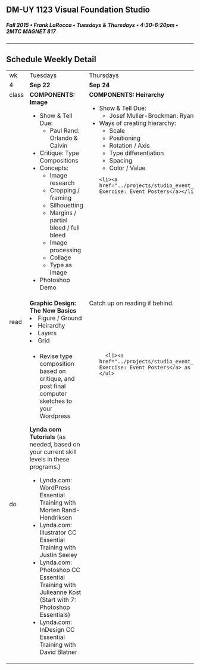 ## DM-UY 1123 Visual Foundation Studio
##### Fall 2015 • Frank LaRocca • Tuesdays & Thursdays • 4:30-6:20pm • 2MTC MAGNET 817 
---
## Schedule Weekly Detail

<table>
<tr>
<td>wk</td>
<td>Tuesdays</td>
<td>Thursdays</td>
</tr>
<tr>
  <td valign="top">4</td>
  <td valign="top" width="48%"><strong>Sep 22</strong></td>
  <td valign="top" width="48%"><strong>Sep 24</strong></td>
</tr>

<!-- class -->
<tr>
<td valign="top">class</td>
<td valign="top">
  <strong>COMPONENTS: Image</strong><br>
  <ul>
    <li>Show & Tell Due:
        <ul>
            <li>Paul Rand: Orlando & Calvin</li>
        </ul>
    </li>
    <li>Critique: Type Compositions</li>
    <li>Concepts:
      <ul>
        <li>Image research</li>
        <li>Cropping / framing</li>
        <li>Silhouetting</li>
        <li>Margins / partial bleed / full bleed</li>
        <li>Image processing</li>
        <li>Collage</li>
        <li>Type as image</li>
      </ul>
    </li>
    <li>Photoshop Demo</li>
  </ul>
</td>
<td valign="top">
  <strong>COMPONENTS: Heirarchy</strong><br>
  <ul>
    <li>Show & Tell Due:
        <ul>
            <li>Josef Muller-Brockman: Ryan & Jonathan</li>
        </ul>
    </li>
    <li>Ways of creating hierarchy:
      <ul>
        <li>Scale</li>
        <li>Positioning</li>
        <li>Rotation / Axis</li>
        <li>Type differentiation</li>
        <li>Spacing</li>
        <li>Color / Value</li>
      </ul>
    </li>
    
    <li><a href="../projects/studio_event_posters.md">Studio Exercise: Event Posters</a></li>
  </ul>

</td>
</tr>

<!-- reading -->
<tr>
  <td>read</td>
  <td valign="top"><strong>Graphic Design: The New Basics</strong><br>
  <li>Figure / Ground</li>
  <li>Heirarchy</li>
  <li>Layers</li>
  <li>Grid</li>
  </td>
  <td valign="top">Catch up on reading if behind.</td>
</tr>

<!-- do -->
<tr>
  <td>do</td>
  <td valign="top">
    <ul>
        <li>Revise type composition based on critique, and post final computer sketches to your Wordpress</li>
    </ul>
  <strong>Lynda.com Tutorials</strong> (as needed, based on your current skill levels in these programs.)
    <ul>
      <li>Lynda.com: WordPress Essential Training with Morten Rand-Hendriksen</li>
      <li>Lynda.com: Illustrator CC Essential Training with Justin Seeley</li>
      <li>Lynda.com: Photoshop CC Essential Training with Julieanne Kost (Start with 7: Photoshop Essentials)</li>
      <li>Lynda.com: InDesign CC Essential Training with David Blatner</li>
    </ul>
  </td>
  <td valign="top">
    <ul>
   
      <li><a href="../projects/studio_event_posters.md">Studio Exercise: Event Posters</a> as homework</li>
    </ul>
  </td>
</tr>
</table>








